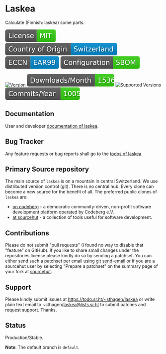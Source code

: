 # Laskea

Calculate (Finnish: laskea) some parts.

[![License](docs/badges/license-spdx-mit.svg)](https://git.sr.ht/~sthagen/laskea/tree/default/item/LICENSE)
[![Country of Origin](docs/badges/country-of-origin-name-switzerland-neutral.svg)](https://git.sr.ht/~sthagen/laskea/tree/default/item/COUNTRY-OF-ORIGIN)
[![Export Classification Control Number (ECCN)](docs/badges/export-control-classification-number_eccn-ear99-neutral.svg)](https://git.sr.ht/~sthagen/laskea/tree/default/item/EXPORT-CONTROL-CLASSIFICATION-NUMBER)
[![Configuration](docs/badges/configuration-sbom.svg)](https://git.sr.ht/~sthagen/laskea/tree/default/item/docs/third-party/README.md)

[![Version](https://img.shields.io/pypi/v/laskea.svg?style=flat)](https://pypi.python.org/pypi/laskea/)
[![Downloads](docs/badges/downloads-per-month.svg)](https://pepy.tech/project/laskea)
[![Supported Versions](https://img.shields.io/pypi/pyversions/laskea.svg?style=flat)](https://pypi.python.org/pypi/laskea/)
[![Maintenance Status](docs/badges/commits-per-year.svg)](https://git.sr.ht/~sthagen/laskea/log)

## Documentation

User and developer [documentation of laskea](https://codes.dilettant.life/docs/laskea).

## Bug Tracker

Any feature requests or bug reports shall go to the [todos of laskea](https://todo.sr.ht/~sthagen/laskea).

## Primary Source repository

The main source of `laskea` is on a mountain in central Switzerland.
We use distributed version control (git).
There is no central hub.
Every clone can become a new source for the benefit of all.
The preferred public clones of `laskea` are:

* [on codeberg](https://codeberg.org/sthagen/laskea) - a democratic community-driven, non-profit software development platform operated by Codeberg e.V.
* [at sourcehut](https://git.sr.ht/~sthagen/laskea) - a collection of tools useful for software development.

## Contributions

Please do not submit "pull requests" (I found no way to disable that "feature" on GitHub).
If you like to share small changes under the repositories license please kindly do so by sending a patchset.
You can either send such a patchset per email using [git send-email](https://git-send-email.io) or 
if you are a sourcehut user by selecting "Prepare a patchset" on the summary page of your fork at [sourcehut](https://git.sr.ht/).

## Support

Please kindly submit issues at https://todo.sr.ht/~sthagen/laskea or write plain text email to ~sthagen/laskea@lists.sr.ht to submit patches and request support. Thanks.

## Status

Production/Stable.

**Note**: The default branch is `default`.
